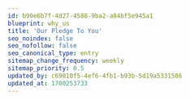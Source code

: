 ```yaml
---
id: b90e6b7f-4d27-4588-9ba2-a84bf5e945a1
blueprint: why_us
title: 'Our Pledge To You'
seo_noindex: false
seo_nofollow: false
seo_canonical_type: entry
sitemap_change_frequency: weekly
sitemap_priority: 0.5
updated_by: c69010f5-4ef6-4fb1-b93b-5d19a5331586
updated_at: 1700253733
---
```


